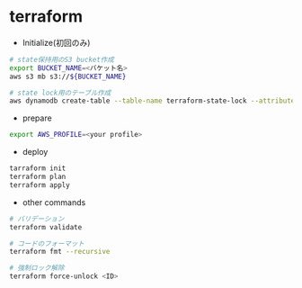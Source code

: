 # terraform

- Initialize(初回のみ)

```bash
# state保持用のS3 bucket作成
export BUCKET_NAME=<バケット名>
aws s3 mb s3://${BUCKET_NAME}

# state lock用のテーブル作成
aws dynamodb create-table --table-name terraform-state-lock --attribute-definitions AttributeName=LockID,AttributeType=S --key-schema AttributeName=LockID,KeyType=HASH --billing-mode PAY_PER_REQUEST
```

- prepare

```bash
export AWS_PROFILE=<your profile>
```

- deploy

```bash
tarraform init
terraform plan
terraform apply
```

- other commands

```bash
# バリデーション
terraform validate

# コードのフォーマット
terraform fmt --recursive

# 強制ロック解除
terraform force-unlock <ID>
```
